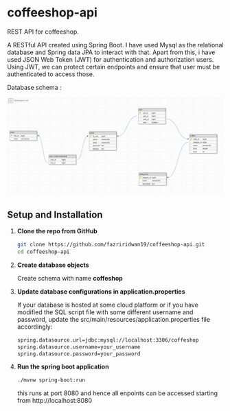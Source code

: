 # coffeeshop-api

REST API for coffeeshop.

A RESTful API created using Spring Boot. I have used Mysql as the relational database and Spring data JPA to interact with that.
Apart from this, i have used JSON Web Token (JWT) for authentication and authorization users. Using JWT, we can protect certain endpoints and ensure that user must be authenticated to access those.

Database schema :

![db schema](https://github.com/fazriridwan19/coffeeshop-api/blob/main/download.png)


## Setup and Installation

1. **Clone the repo from GitHub**

   ```sh
   git clone https://github.com/fazriridwan19/coffeeshop-api.git
   cd coffeeshop-api
   ```
2. **Create database objects**

   Create schema with name **coffeshop**
3. **Update database configurations in application.properties**
   
   If your database is hosted at some cloud platform or if you have modified the SQL script file with some different username and password, update the src/main/resources/application.properties file accordingly:
   ```properties
   spring.datasource.url=jdbc:mysql://localhost:3306/coffeshop
   spring.datasource.username=your_username
   spring.datasource.password=your_password
   ```
4. **Run the spring boot application**
   ```sh
   ./mvnw spring-boot:run
   ```
   this runs at port 8080 and hence all enpoints can be accessed starting from http://localhost:8080
